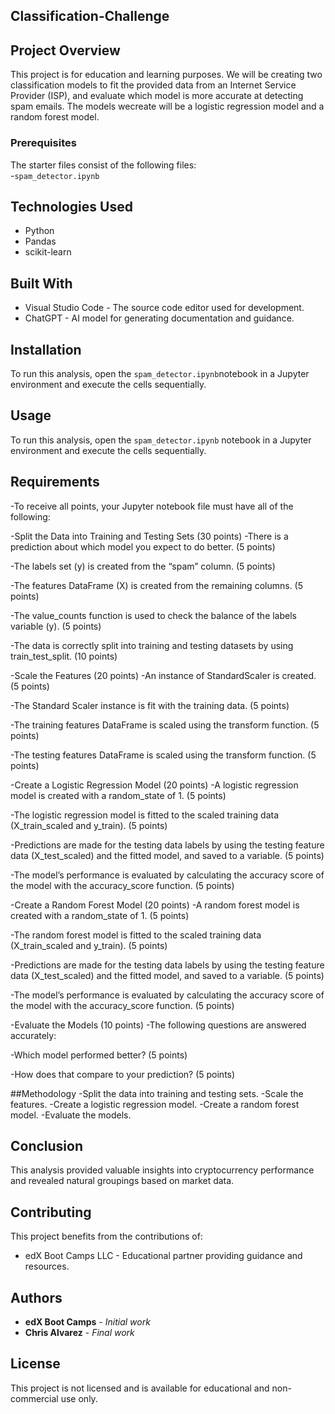## Classification-Challenge

## Project Overview
This project is for education and learning purposes. We will be creating two classification models to fit the provided data from an Internet Service Provider (ISP), and evaluate which model is more accurate at detecting spam emails. The models wecreate will be a logistic regression model and a random forest model.

### Prerequisites

The starter files consist of the following files:  
-`spam_detector.ipynb`


## Technologies Used 
- Python
- Pandas
- scikit-learn


## Built With
- Visual Studio Code - The source code editor used for development.
- ChatGPT - AI model for generating documentation and guidance.
  

## Installation
To run this analysis, open the `spam_detector.ipynb`notebook in a Jupyter environment and execute the cells sequentially.

## Usage
To run this analysis, open the `spam_detector.ipynb` notebook in a Jupyter environment and execute the cells sequentially.

## Requirements
-To receive all points, your Jupyter notebook file must have all of the following:

-Split the Data into Training and Testing Sets (30 points)
-There is a prediction about which model you expect to do better. (5 points)

-The labels set (y) is created from the “spam” column. (5 points)

-The features DataFrame (X) is created from the remaining columns. (5 points)

-The value_counts function is used to check the balance of the labels variable (y). (5 points)

-The data is correctly split into training and testing datasets by using train_test_split. (10 points)

-Scale the Features (20 points)
-An instance of StandardScaler is created. (5 points)

-The Standard Scaler instance is fit with the training data. (5 points)

-The training features DataFrame is scaled using the transform function. (5 points)

-The testing features DataFrame is scaled using the transform function. (5 points)

-Create a Logistic Regression Model (20 points)
-A logistic regression model is created with a random_state of 1. (5 points)

-The logistic regression model is fitted to the scaled training data (X_train_scaled and y_train). (5 points)

-Predictions are made for the testing data labels by using the testing feature data (X_test_scaled) and the fitted model, and saved to a variable. (5 points)

-The model’s performance is evaluated by calculating the accuracy score of the model with the accuracy_score function. (5 points)

-Create a Random Forest Model (20 points)
-A random forest model is created with a random_state of 1. (5 points)

-The random forest model is fitted to the scaled training data (X_train_scaled and y_train). (5 points)

-Predictions are made for the testing data labels by using the testing feature data (X_test_scaled) and the fitted model, and saved to a variable. (5 points)

-The model’s performance is evaluated by calculating the accuracy score of the model with the accuracy_score function. (5 points)

-Evaluate the Models (10 points)
-The following questions are answered accurately:

-Which model performed better? (5 points)

-How does that compare to your prediction? (5 points)

##Methodology
-Split the data into training and testing sets.
-Scale the features.
-Create a logistic regression model.
-Create a random forest model.
-Evaluate the models.

## Conclusion
This analysis provided valuable insights into cryptocurrency performance and revealed natural groupings based on market data.

## Contributing
This project benefits from the contributions of:
- edX Boot Camps LLC - Educational partner providing guidance and resources.

## Authors
* **edX Boot Camps** - *Initial work* 
* **Chris Alvarez** - *Final work*

## License
This project is not licensed and is available for educational and non-commercial use only.










